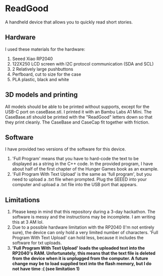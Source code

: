 # ReadGood
A handheld device that allows you to quickly read short stories.

## Hardware
I used these materials for the hardware:
1. Seeed Xiao RP2040
2. 122X250 LCD screen with I2C protocol communication (SDA and SCL)
3. 2 Relatively large pushbuttons
4. Perfboard, cut to size for the case
5. PLA plastic, black and white

## 3D models and printing
All models should be able to be printed without supports, except for the USB-C port on caseBase.stl. I printed it with an Bambu Labs A1 Mini. The CaseBase.stl should be printed with the "ReadGood" letters down so that they print cleanly. The CaseBase and CaseCap fit together with friction.

## Software
I have provided two versions of the software for this device. 
1. 'Full Program' means that you have to hard-code the text to be displayed as a string in the C++ code. In the provided program, I have about half of the first chapter of the Hunger Games book as an example.
2. 'Full Program With Text Upload' is the same as 'full program', but you need to upload a .txt file when prompted. Plug the SEEED into your computer and upload a .txt file into the USB port that appears.

## Limitations
1. Please keep in mind that this repository during a 3-day hackathon. The software is messy and the instructions may be incomplete. I am writing this at 3 AM lol.
2. Due to a possible hardware limitation with the RP2040 (I'm not entirely sure), the device can only hold a very limited number of characters. 'Full Program With Text Upload' can hold less, because it includes the software for txt uploads.
3. **'Full Program With Text Upload' loads the uploaded text into the RP2040's RAM. Unfortunately, this means that the text file is deleted from the device when it is unplugged from the computer. A future change may be to load supplied text into the flash memory, but I do not have time :( (see limitation 1)**
